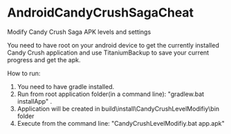 # AndroidCandyCrushSagaCheat
Modify Candy Crush Saga APK levels and settings


You need to have root on your android device to get the currently installed Candy Crush application 
and use TitaniumBackup to save your current progress and get the apk.

How to run:

1. You need to have gradle installed.
2. Run from root application folder(in a command line): "gradlew.bat installApp" .
3. Application will be created in build\install\CandyCrushLevelModifiy\bin folder
4. Execute from the command line: "CandyCrushLevelModifiy.bat app.apk"

